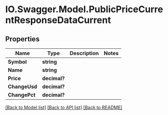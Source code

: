 # IO.Swagger.Model.PublicPriceCurrentResponseDataCurrent
## Properties

Name | Type | Description | Notes
------------ | ------------- | ------------- | -------------
**Symbol** | **string** |  | 
**Name** | **string** |  | 
**Price** | **decimal?** |  | 
**ChangeUsd** | **decimal?** |  | 
**ChangePct** | **decimal?** |  | 

[[Back to Model list]](../README.md#documentation-for-models) [[Back to API list]](../README.md#documentation-for-api-endpoints) [[Back to README]](../README.md)

